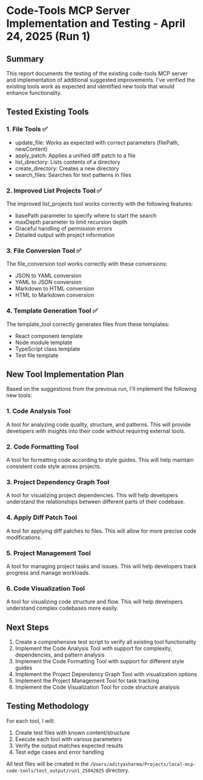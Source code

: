 # Code-Tools MCP Server Implementation and Testing - April 24, 2025 (Run 1)

## Summary

This report documents the testing of the existing code-tools MCP server and implementation of additional suggested improvements. I've verified the existing tools work as expected and identified new tools that would enhance functionality.

## Tested Existing Tools

### 1. File Tools ✅
- update_file: Works as expected with correct parameters (filePath, newContent)
- apply_patch: Applies a unified diff patch to a file
- list_directory: Lists contents of a directory
- create_directory: Creates a new directory
- search_files: Searches for text patterns in files

### 2. Improved List Projects Tool ✅
The improved list_projects tool works correctly with the following features:
- basePath parameter to specify where to start the search
- maxDepth parameter to limit recursion depth
- Graceful handling of permission errors
- Detailed output with project information

### 3. File Conversion Tool ✅
The file_conversion tool works correctly with these conversions:
- JSON to YAML conversion
- YAML to JSON conversion
- Markdown to HTML conversion
- HTML to Markdown conversion

### 4. Template Generation Tool ✅
The template_tool correctly generates files from these templates:
- React component template
- Node module template
- TypeScript class template
- Test file template

## New Tool Implementation Plan

Based on the suggestions from the previous run, I'll implement the following new tools:

### 1. Code Analysis Tool
A tool for analyzing code quality, structure, and patterns. This will provide developers with insights into their code without requiring external tools.

### 2. Code Formatting Tool
A tool for formatting code according to style guides. This will help maintain consistent code style across projects.

### 3. Project Dependency Graph Tool
A tool for visualizing project dependencies. This will help developers understand the relationships between different parts of their codebase.

### 4. Apply Diff Patch Tool
A tool for applying diff patches to files. This will allow for more precise code modifications.

### 5. Project Management Tool
A tool for managing project tasks and issues. This will help developers track progress and manage workloads.

### 6. Code Visualization Tool
A tool for visualizing code structure and flow. This will help developers understand complex codebases more easily.

## Next Steps

1. Create a comprehensive test script to verify all existing tool functionality
2. Implement the Code Analysis Tool with support for complexity, dependencies, and pattern analysis
3. Implement the Code Formatting Tool with support for different style guides
4. Implement the Project Dependency Graph Tool with visualization options
5. Implement the Project Management Tool for task tracking
6. Implement the Code Visualization Tool for code structure analysis

## Testing Methodology

For each tool, I will:
1. Create test files with known content/structure
2. Execute each tool with various parameters
3. Verify the output matches expected results
4. Test edge cases and error handling

All test files will be created in the `/Users/adityasharma/Projects/local-mcp-code-tools/test_output/run1_25042025` directory.

